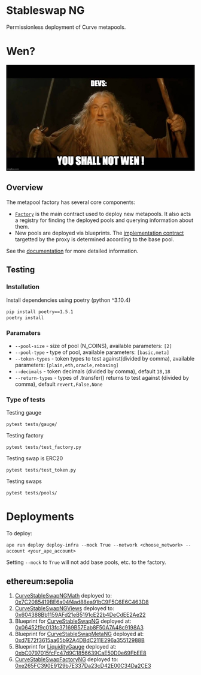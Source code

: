 # Stableswap NG

Permissionless deployment of Curve metapools.

# Wen?

![STOP THE WEN!](./you_shall_not_wen.jpeg)

## Overview

The metapool factory has several core components:

- [`Factory`](contracts/main/CurveStableSwapFactoryNG.vy) is the main contract used to deploy new metapools. It also acts a registry for finding the deployed pools and querying information about them.
- New pools are deployed via blueprints. The [implementation contract](contracts/main/CurveStableSwapNG.vy) targetted by the proxy is determined according to the base pool.

See the [documentation](https://curve.readthedocs.io) for more detailed information.

## Testing

### Installation

Install dependencies using poetry (python ^3.10.4)

```shell
pip install poetry==1.5.1
poetry install
```

### Paramaters

- `--pool-size` - size of pool (N_COINS), available parameters: `[2]`
- `--pool-type` - type of pool, available parameters: `[basic,meta]`
- `--token-types` - token types to test against(divided by comma), available parameters: `[plain,eth,oracle,rebasing]`
- `--decimals` - token decimals (divided by comma), default `18,18`
- `--return-types` - types of .transfer() returns to test against (divided by comma), default `revert,False,None`

### Type of tests

Testing gauge

```shell
pytest tests/gauge/
```

Testing factory

```shell
pytest tests/test_factory.py
```

Testing swap is ERC20

```shell
pytest tests/test_token.py
```

Testing swaps

```shell
pytest tests/pools/
```

# Deployments

To deploy:

```shell
ape run deploy deploy-infra --mock True --network <choose_network> --account <your_ape_account>
```

Setting `--mock` to `True` will not add base pools, etc. to the factory.

## ethereum:sepolia

1. [CurveStableSwapNGMath](./contracts/main/CurveStableSwapNGMath.vy) deployed to: [0x7C2085419BE6a04f4ad88ea91bC9F5C6E6C463D8](https://sepolia.etherscan.io/address/0x7C2085419BE6a04f4ad88ea91bC9F5C6E6C463D8)
2. [CurveStableSwapNGViews](./contracts/main/CurveStableSwapNGViews.vy) deployed to: [0x604388Bb1159AFd21eB5191cE22b4DeCdEE2Ae22](https://sepolia.etherscan.io/address/0x604388Bb1159AFd21eB5191cE22b4DeCdEE2Ae22)
3. Blueprint for [CurveStableSwapNG](./contracts/main/CurveStableSwapNG.vy) deployed at: [0x06452f9c013fc37169B57Eab8F50A7A48c9198A3](https://sepolia.etherscan.io/address/0x06452f9c013fc37169B57Eab8F50A7A48c9198A3)
4. Blueprint for [CurveStableSwapMetaNG](./contracts/main/CurveStableSwapMetaNG.vy) deployed at: [0xd7E72f3615aa65b92A4DBdC211E296a35512988B](https://sepolia.etherscan.io/address/0xd7E72f3615aa65b92A4DBdC211E296a35512988B)
5. Blueprint for [LiquidityGauge](./contracts/main/LiquidityGauge.vy) deployed at: [0xbC0797015fcFc47d9C1856639CaE50D0e69FbEE8](https://sepolia.etherscan.io/address/0xbC0797015fcFc47d9C1856639CaE50D0e69FbEE8)
6. [CurveStableSwapFactoryNG](./contracts/main/CurveStableSwapFactoryNG.vy) deployed to: [0xe265FC390E9129b7E337Da23cD42E00C34Da2CE3](https://sepolia.etherscan.io/address/0xe265FC390E9129b7E337Da23cD42E00C34Da2CE3)
